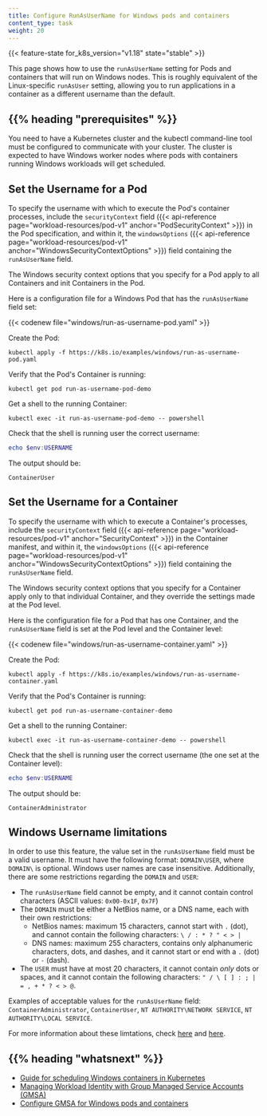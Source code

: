 ```yaml
---
title: Configure RunAsUserName for Windows pods and containers
content_type: task
weight: 20
---
```


<!-- overview -->

{{< feature-state for_k8s_version="v1.18" state="stable" >}}

This page shows how to use the `runAsUserName` setting for Pods and containers that will run on Windows nodes. This is roughly equivalent of the Linux-specific `runAsUser` setting, allowing you to run applications in a container as a different username than the default.



## {{% heading "prerequisites" %}}


You need to have a Kubernetes cluster and the kubectl command-line tool must be configured to communicate with your cluster. The cluster is expected to have Windows worker nodes where pods with containers running Windows workloads will get scheduled.



<!-- steps -->

## Set the Username for a Pod

To specify the username with which to execute the Pod's container processes, include the `securityContext` field ({{< api-reference page="workload-resources/pod-v1" anchor="PodSecurityContext" >}}) in the Pod specification, and within it, the `windowsOptions` ({{< api-reference page="workload-resources/pod-v1" anchor="WindowsSecurityContextOptions" >}}) field containing the `runAsUserName` field.

The Windows security context options that you specify for a Pod apply to all Containers and init Containers in the Pod.

Here is a configuration file for a Windows Pod that has the `runAsUserName` field set:

{{< codenew file="windows/run-as-username-pod.yaml" >}}

Create the Pod:

```shell
kubectl apply -f https://k8s.io/examples/windows/run-as-username-pod.yaml
```

Verify that the Pod's Container is running:

```shell
kubectl get pod run-as-username-pod-demo
```

Get a shell to the running Container:

```shell
kubectl exec -it run-as-username-pod-demo -- powershell
```

Check that the shell is running user the correct username:

```powershell
echo $env:USERNAME
```

The output should be:

```shell
ContainerUser
```

## Set the Username for a Container

To specify the username with which to execute a Container's processes, include the `securityContext` field ({{< api-reference page="workload-resources/pod-v1" anchor="SecurityContext" >}}) in the Container manifest, and within it, the `windowsOptions` ({{< api-reference page="workload-resources/pod-v1" anchor="WindowsSecurityContextOptions" >}}) field containing the `runAsUserName` field.

The Windows security context options that you specify for a Container apply only to that individual Container, and they override the settings made at the Pod level.

Here is the configuration file for a Pod that has one Container, and the `runAsUserName` field is set at the Pod level and the Container level:

{{< codenew file="windows/run-as-username-container.yaml" >}}

Create the Pod:

```shell
kubectl apply -f https://k8s.io/examples/windows/run-as-username-container.yaml
```

Verify that the Pod's Container is running:

```shell
kubectl get pod run-as-username-container-demo
```

Get a shell to the running Container:

```shell
kubectl exec -it run-as-username-container-demo -- powershell
```

Check that the shell is running user the correct username (the one set at the Container level):

```powershell
echo $env:USERNAME
```

The output should be:

```shell
ContainerAdministrator
```

## Windows Username limitations

In order to use this feature, the value set in the `runAsUserName` field must be a valid username. It must have the following format: `DOMAIN\USER`, where `DOMAIN\` is optional. Windows user names are case insensitive. Additionally, there are some restrictions regarding the `DOMAIN` and `USER`:

- The `runAsUserName` field cannot be empty, and it cannot contain control characters (ASCII values: `0x00-0x1F`, `0x7F`)
- The `DOMAIN` must be either a NetBios name, or a DNS name, each with their own restrictions:
  - NetBios names: maximum 15 characters, cannot start with `.` (dot), and cannot contain the following characters: `\ / : * ? " < > |`
  - DNS names: maximum 255 characters, contains only alphanumeric characters, dots, and dashes, and it cannot start or end with a `.` (dot) or `-` (dash).
- The `USER` must have at most 20 characters, it cannot contain *only* dots or spaces, and it cannot contain the following characters: `" / \ [ ] : ; | = , + * ? < > @`.

Examples of acceptable values for the `runAsUserName` field: `ContainerAdministrator`, `ContainerUser`, `NT AUTHORITY\NETWORK SERVICE`, `NT AUTHORITY\LOCAL SERVICE`.

For more information about these limtations, check [here](https://support.microsoft.com/en-us/help/909264/naming-conventions-in-active-directory-for-computers-domains-sites-and) and [here](https://docs.microsoft.com/en-us/powershell/module/microsoft.powershell.localaccounts/new-localuser?view=powershell-5.1).



## {{% heading "whatsnext" %}}


* [Guide for scheduling Windows containers in Kubernetes](/docs/setup/production-environment/windows/user-guide-windows-containers/)
* [Managing Workload Identity with Group Managed Service Accounts (GMSA)](/docs/setup/production-environment/windows/user-guide-windows-containers/#managing-workload-identity-with-group-managed-service-accounts)
* [Configure GMSA for Windows pods and containers](/docs/tasks/configure-pod-container/configure-gmsa/)

